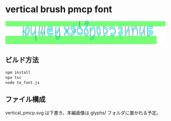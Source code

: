 # vertical brush pmcp font

<!-- ![](./sample.png)

pbm csxz tdnl kgh aeiuo jw 01234 56789 .,?!-"  
mugaxiju e belpic? mak-mak doktit nuwaxecleti "zo". hata, setija!

Available in [TTF](https://github.com/sozysozbot/vertical_brush_pmcp_font/blob/master/fonts/????.ttf) and [WOFF](https://github.com/sozysozbot/vertical_brush_pmcp_font/blob/master/fonts/????.woff). -->

![](./vertical_pmcp.svg)

## ビルド方法

```shell
npm install
npx tsc
node to_font.js
```

## ファイル構成

vertical_pmcp.svg は下書き。本編画像は glyphs/ フォルダに置かれる予定。
